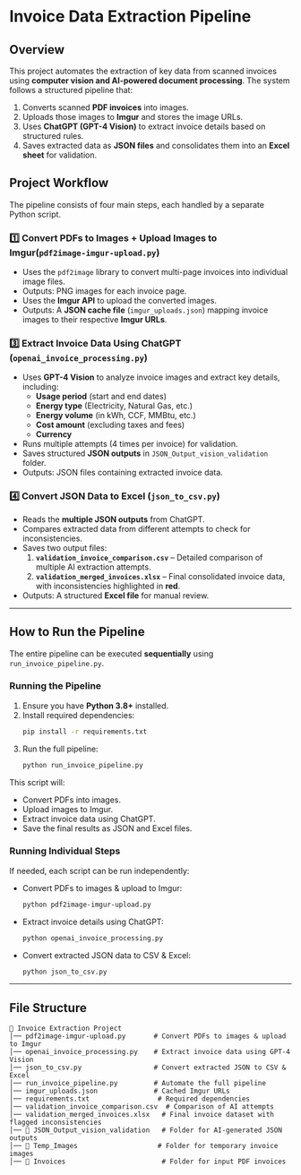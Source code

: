 # **Invoice Data Extraction Pipeline**

## **Overview**
This project automates the extraction of key data from scanned invoices using **computer vision and AI-powered document processing**. The system follows a structured pipeline that:
1. Converts scanned **PDF invoices** into images.
2. Uploads those images to **Imgur** and stores the image URLs.
3. Uses **ChatGPT (GPT-4 Vision)** to extract invoice details based on structured rules.
4. Saves extracted data as **JSON files** and consolidates them into an **Excel sheet** for validation.

## **Project Workflow**
The pipeline consists of four main steps, each handled by a separate Python script.

### **1️⃣ Convert PDFs to Images + Upload Images to Imgur(`pdf2image-imgur-upload.py`)**
- Uses the `pdf2image` library to convert multi-page invoices into individual image files.
- Outputs: PNG images for each invoice page.
- Uses the **Imgur API** to upload the converted images.
- Outputs: A **JSON cache file** (`imgur_uploads.json`) mapping invoice images to their respective **Imgur URLs**.

### **3️⃣ Extract Invoice Data Using ChatGPT (`openai_invoice_processing.py`)**
- Uses **GPT-4 Vision** to analyze invoice images and extract key details, including:
  - **Usage period** (start and end dates)
  - **Energy type** (Electricity, Natural Gas, etc.)
  - **Energy volume** (in kWh, CCF, MMBtu, etc.)
  - **Cost amount** (excluding taxes and fees)
  - **Currency**
- Runs multiple attempts (4 times per invoice) for validation.
- Saves structured **JSON outputs** in `JSON_Output_vision_validation` folder.
- Outputs: JSON files containing extracted invoice data.

### **4️⃣ Convert JSON Data to Excel (`json_to_csv.py`)**
- Reads the **multiple JSON outputs** from ChatGPT.
- Compares extracted data from different attempts to check for inconsistencies.
- Saves two output files:
  1. **`validation_invoice_comparison.csv`** – Detailed comparison of multiple AI extraction attempts.
  2. **`validation_merged_invoices.xlsx`** – Final consolidated invoice data, with inconsistencies highlighted in **red**.
- Outputs: A structured **Excel file** for manual review.

---

## **How to Run the Pipeline**
The entire pipeline can be executed **sequentially** using `run_invoice_pipeline.py`.

### **Running the Pipeline**
1. Ensure you have **Python 3.8+** installed.
2. Install required dependencies:
   ```bash
   pip install -r requirements.txt
   ```
3. Run the full pipeline:
   ```bash
   python run_invoice_pipeline.py
   ```

This script will:
- Convert PDFs into images.
- Upload images to Imgur.
- Extract invoice data using ChatGPT.
- Save the final results as JSON and Excel files.

### **Running Individual Steps**
If needed, each script can be run independently:

- Convert PDFs to images & upload to Imgur:
  ```bash
  python pdf2image-imgur-upload.py
  ```
- Extract invoice details using ChatGPT:
  ```bash
  python openai_invoice_processing.py
  ```
- Convert extracted JSON data to CSV & Excel:
  ```bash
  python json_to_csv.py
  ```

---

## **File Structure**
```
📂 Invoice Extraction Project
│── pdf2image-imgur-upload.py       # Convert PDFs to images & upload to Imgur
│── openai_invoice_processing.py    # Extract invoice data using GPT-4 Vision
│── json_to_csv.py                  # Convert extracted JSON to CSV & Excel
│── run_invoice_pipeline.py         # Automate the full pipeline
│── imgur_uploads.json              # Cached Imgur URLs
│── requirements.txt                 # Required dependencies
│── validation_invoice_comparison.csv  # Comparison of AI attempts
│── validation_merged_invoices.xlsx   # Final invoice dataset with flagged inconsistencies
│── 📂 JSON_Output_vision_validation   # Folder for AI-generated JSON outputs
│── 📂 Temp_Images                    # Folder for temporary invoice images
│── 📂 Invoices                        # Folder for input PDF invoices
```

